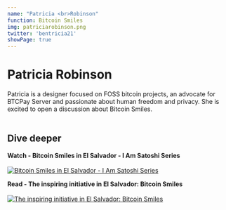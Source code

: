 ```yaml
---
name: "Patricia <br>Robinson"
function: Bitcoin Smiles
img: patriciarobinson.png
twitter: 'bentricia21'
showPage: true
---
```


# Patricia Robinson
 
Patricia is a designer focused on FOSS bitcoin projects, an advocate for BTCPay Server and passionate about human freedom and privacy. She is excited to open a discussion about Bitcoin Smiles.
<br><br>

## Dive deeper


<div class="grid grid-cols-1 md:grid-cols-2 gap-5">
<div class="p-3 my-2">

**Watch - Bitcoin Smiles in El Salvador - I Am Satoshi Series** <br><br>
[ ![Bitcoin Smiles in El Salvador - I Am Satoshi Series](/content/patricia_okcoin.png)](https://www.youtube.com/watch?v=5KWewAhxo0E/)
</div>

<div class="p-3 my-2">

**Read - The inspiring initiative in El Salvador: Bitcoin Smiles** <br><br>
[ ![The inspiring initiative in El Salvador: Bitcoin Smiles](/content/patricia_bm.png)](https://bitcoinmagazine.com/business/el-salvador-bitcoin-smiles-raising-btc/)
</div>

</div>

<br>


